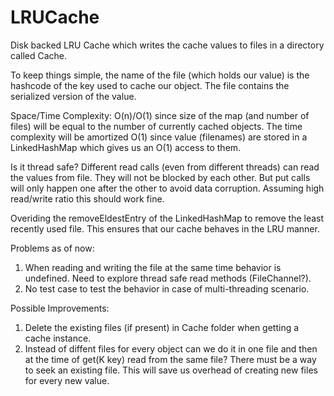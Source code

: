 # LRUCache

Disk backed LRU Cache which writes the cache values to files in a directory called Cache. 

To keep things simple, the name of the file (which holds our value) is the hashcode of the key used to cache our object. The file contains the serialized version of the value.

Space/Time Complexity: O(n)/O(1) since size of the map (and number of files) will be equal to the number of currently cached objects. The time complexity will be amortized O(1) since value (filenames) are stored in a LinkedHashMap which gives us an O(1) access to them.

Is it thread safe?
Different read calls (even from different threads) can read the values from file. They will not be blocked by each other. But put calls will only happen one after the other to avoid data corruption. Assuming high read/write ratio this should work fine.

Overiding the removeEldestEntry of the LinkedHashMap to remove the least recently used file. This ensures that our cache behaves in the LRU manner.

Problems as of now:
1. When reading and writing the file at the same time behavior is undefined. Need to explore thread safe read methods (FileChannel?).
2. No test case to test the behavior in case of multi-threading scenario.

Possible Improvements:
1. Delete the existing files (if present) in Cache folder when getting a cache instance.
2. Instead of diffent files for every object can we do it in one file and then at the time of get(K key) read from the same file? There must be a way to seek an existing file. This will save us overhead of creating new files for every new value.
